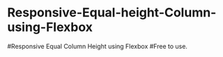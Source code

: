 # Responsive-Equal-height-Column-using-Flexbox
#Responsive Equal Column Height using Flexbox
#Free to use.
